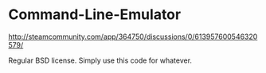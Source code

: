 # Command-Line-Emulator
http://steamcommunity.com/app/364750/discussions/0/613957600546320579/

Regular BSD license. Simply use this code for whatever.
